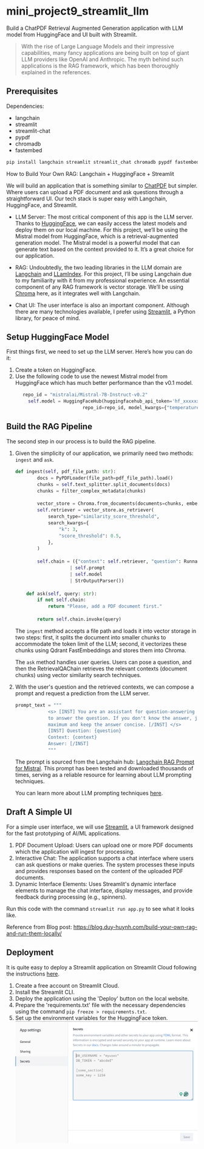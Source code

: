 # mini_project9_streamlit_llm

Build a ChatPDF Retrieval Augmented Generation application with LLM model from HuggingFace and UI built with Streamlit.

> With the rise of Large Language Models and their impressive capabilities, many fancy applications are being built on top of giant LLM providers like OpenAI and Anthropic. The myth behind such applications is the RAG framework, which has been thoroughly explained in the references.

## Prerequisites
Dependencies:
- langchain
- streamlit
- streamlit-chat
- pypdf
- chromadb
- fastembed

```bash
pip install langchain streamlit streamlit_chat chromadb pypdf fastembed
```

How to Build Your Own RAG: Langchain + HuggingFace + Streamlit


We will build an application that is something similar to [ChatPDF](https://www.chatpdf.com/) but simpler. Where users can upload a PDF document and ask questions through a straightforward UI. Our tech stack is super easy with Langchain, HuggingFace, and Streamlit.


* LLM Server: The most critical component of this app is the LLM server. Thanks to [HuggingFace](https://huggingface.co/), we can easily access the latest models and deploy them on our local machine. For this project, we’ll be using the Mistral model from HuggingFace, which is a retrieval-augmented generation model. The Mistral model is a powerful model that can generate text based on the context provided to it. It’s a great choice for our application.

* RAG: Undoubtedly, the two leading libraries in the LLM domain are [Langchain](https://python.langchain.com/docs/get_started/introduction) and [LLamIndex](https://www.llamaindex.ai/). For this project, I’ll be using Langchain due to my familiarity with it from my professional experience. An essential component of any RAG framework is vector storage. We’ll be using [Chroma](https://github.com/chroma-core/chroma) here, as it integrates well with Langchain.


* Chat UI: The user interface is also an important component. Although there are many technologies available, I prefer using [Streamlit](https://streamlit.io), a Python library, for peace of mind.

## Setup HuggingFace Model
First things first, we need to set up the LLM server. Here’s how you can do it:
1. Create a token on HuggingFace.
2. Use the following code to use the newest Mistral model from HuggingFace which has much better performance than the v0.1 model. 
```python
      repo_id = "mistralai/Mistral-7B-Instruct-v0.2"
        self.model = HuggingFaceHub(huggingfacehub_api_token='hf_xxxxxxxxxx', 
                            repo_id=repo_id, model_kwargs={"temperature":0.8, "max_new_tokens":100})
```

## Build the RAG Pipeline
The second step in our process is to build the RAG pipeline.
1.  Given the simplicity of our application, we primarily need two methods: ```ingest``` and ```ask```.
    ```python
    def ingest(self, pdf_file_path: str):
            docs = PyPDFLoader(file_path=pdf_file_path).load()
            chunks = self.text_splitter.split_documents(docs)
            chunks = filter_complex_metadata(chunks)

            vector_store = Chroma.from_documents(documents=chunks, embedding=FastEmbedEmbeddings())
            self.retriever = vector_store.as_retriever(
                search_type="similarity_score_threshold",
                search_kwargs={
                    "k": 3,
                    "score_threshold": 0.5,
                },
            )

            self.chain = ({"context": self.retriever, "question": RunnablePassthrough()}
                        | self.prompt
                        | self.model
                        | StrOutputParser())

        def ask(self, query: str):
            if not self.chain:
                return "Please, add a PDF document first."

            return self.chain.invoke(query)
    ```

    The ```ingest``` method accepts a file path and loads it into vector storage in two steps: first, it splits the document into smaller chunks to accommodate the token limit of the LLM; second, it vectorizes these chunks using Qdrant FastEmbeddings and stores them into Chroma.


    The ```ask``` method handles user queries. Users can pose a question, and then the RetrievalQAChain retrieves the relevant contexts (document chunks) using vector similarity search techniques.


2. With the user's question and the retrieved contexts, we can compose a prompt and request a prediction from the LLM server.


    ```python
    prompt_text = """
                <s> [INST] You are an assistant for question-answering tasks. Use the following pieces of retrieved context 
                to answer the question. If you don't know the answer, just say that you don't know. Use three sentences
                maximum and keep the answer concise. [/INST] </s> 
                [INST] Question: {question} 
                Context: {context} 
                Answer: [/INST]
                """
    ```
            
    The prompt is sourced from the Langchain hub: [Langchain RAG Prompt for Mistral](https://smith.langchain.com/hub/rlm/rag-prompt-mistral). This prompt has been tested and downloaded thousands of times, serving as a reliable resource for learning about LLM prompting techniques.


    You can learn more about LLM prompting techniques [here](https://www.promptingguide.ai/).

## Draft A Simple UI

For a simple user interface, we will use [Streamlit](https://streamlit.io/), a UI framework designed for the fast prototyping of AI/ML applications.

1. PDF Document Upload: Users can upload one or more PDF documents which the application will ingest for processing.
2. Interactive Chat: The application supports a chat interface where users can ask questions or make queries. The system processes these inputs and provides responses based on the content of the uploaded PDF documents.
3. Dynamic Interface Elements: Uses Streamlit's dynamic interface elements to manage the chat interface, display messages, and provide feedback during processing (e.g., spinners).

Run this code with the command ```streamlit run app.py``` to see what it looks like.

Reference from Blog post: https://blog.duy-huynh.com/build-your-own-rag-and-run-them-locally/

## Deployment
It is quite easy to deploy a Streamlit application on Streamlit Cloud following the instructions [here](https://docs.streamlit.io/library/deploying/deploying-with-streamlit-sharing).

1. Create a free account on Streamlit Cloud.
2. Install the Streamlit CLI.
3. Deploy the application using the 'Deploy' button on the local website.
4. Prepare the 'requirements.txt' file with the necessary dependencies using the command ```pip freeze > requirements.txt```.
4. Set up the environment variables for the HuggingFace token.
![alt text](image-1.png)